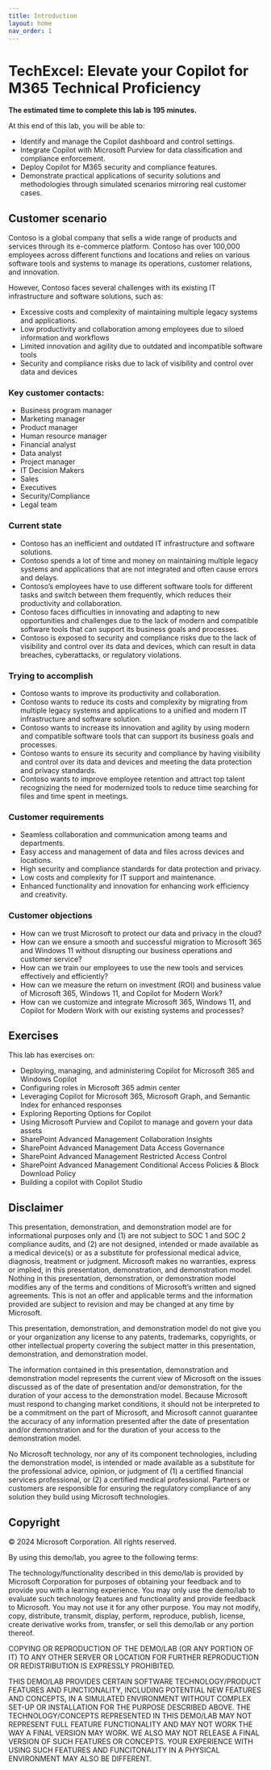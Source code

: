 ```yaml
---
title: Introduction
layout: home
nav_order: 1
---
```


# TechExcel: Elevate your Copilot for M365 Technical Proficiency

**The estimated time to complete this lab is 195 minutes.**

At this end of this lab, you will be able to:

- Identify and manage the Copilot dashboard and control settings.
- Integrate Copilot with Microsoft Purview for data classification and compliance enforcement.
- Deploy Copilot for M365 security and compliance features.
- Demonstrate practical applications of security solutions and methodologies through simulated scenarios mirroring real customer cases.

## Customer scenario

Contoso is a global company that sells a wide range of products and services through its e-commerce platform. Contoso has over 100,000 employees across different functions and locations and relies on various software tools and systems to manage its operations, customer relations, and innovation.

However, Contoso faces several challenges with its existing IT infrastructure and software solutions, such as:

-	Excessive costs and complexity of maintaining multiple legacy systems and applications.
-	Low productivity and collaboration among employees due to siloed information and workflows
-	Limited innovation and agility due to outdated and incompatible software tools
-	Security and compliance risks due to lack of visibility and control over data and devices

### Key customer contacts:

-	Business program manager
-	Marketing manager
-	Product manager
-	Human resource manager
-	Financial analyst
-	Data analyst
-	Project manager
-	IT Decision Makers
-	Sales 
-	Executives
-	Security/Compliance
-	Legal team

### Current state

-	Contoso has an inefficient and outdated IT infrastructure and software solutions.
-	Contoso spends a lot of time and money on maintaining multiple legacy systems and applications that are not integrated and often cause errors and delays.
-	Contoso’s employees have to use different software tools for different tasks and switch between them frequently, which reduces their productivity and collaboration.
-	Contoso faces difficulties in innovating and adapting to new opportunities and challenges due to the lack of modern and compatible software tools that can support its business goals and processes.
-	Contoso is exposed to security and compliance risks due to the lack of visibility and control over its data and devices, which can result in data breaches, cyberattacks, or regulatory violations. 

### Trying to accomplish

-	Contoso wants to improve its productivity and collaboration. 
-	Contoso wants to reduce its costs and complexity by migrating from multiple legacy systems and applications to a unified and modern IT infrastructure and software solution.
-	Contoso wants to increase its innovation and agility by using modern and compatible software tools that can support its business goals and processes.
-	Contoso wants to ensure its security and compliance by having visibility and control over its data and devices and meeting the data protection and privacy standards.
-	Contoso wants to improve employee retention and attract top talent recognizing the need for modernized tools to reduce time searching for files and time spent in meetings.

### Customer requirements

-	Seamless collaboration and communication among teams and departments.
-	Easy access and management of data and files across devices and locations.
-	High security and compliance standards for data protection and privacy.
-	Low costs and complexity for IT support and maintenance.
-	Enhanced functionality and innovation for enhancing work efficiency and creativity.

### Customer objections
-	How can we trust Microsoft to protect our data and privacy in the cloud?
-	How can we ensure a smooth and successful migration to Microsoft 365 and Windows 11 without disrupting our business operations and customer service?
-	How can we train our employees to use the new tools and services effectively and efficiently?
-	How can we measure the return on investment (ROI) and business value of Microsoft 365, Windows 11, and Copilot for Modern Work?
-	How can we customize and integrate Microsoft 365, Windows 11, and Copilot for Modern Work with our existing systems and processes?

## Exercises

This lab has exercises on:

- Deploying, managing, and administering Copilot for Microsoft 365 and Windows Copilot
- Configuring roles in Microsoft 365 admin center 
- Leveraging Copilot for Microsoft 365, Microsoft Graph, and Semantic Index for enhanced responses
- Exploring Reporting Options for Copilot
- Using Microsoft Purview and Copilot to manage and govern your data assets
- SharePoint Advanced Management Collaboration Insights
- SharePoint Advanced Management Data Access Governance
- SharePoint Advanced Management Restricted Access Control
- SharePoint Advanced Management Conditional Access Policies & Block Download Policy
- Building a copilot with Copilot Studio

## Disclaimer

This presentation, demonstration, and demonstration model are for informational purposes only and (1) are not subject to SOC 1 and SOC 2 compliance audits, and (2) are not designed, intended or made available as a medical device(s) or as a substitute for professional medical advice, diagnosis, treatment or judgment. Microsoft makes no warranties, express or implied, in this presentation, demonstration, and demonstration model. Nothing in this presentation, demonstration, or demonstration model modifies any of the terms and conditions of Microsoft’s written and signed agreements. This is not an offer and applicable terms and the information provided are subject to revision and may be changed at any time by Microsoft.

This presentation, demonstration, and demonstration model do not give you or your organization any license to any patents, trademarks, copyrights, or other intellectual property covering the subject matter in this presentation, demonstration, and demonstration model.

The information contained in this presentation, demonstration and demonstration model represents the current view of Microsoft on the issues discussed as of the date of presentation and/or demonstration, for the duration of your access to the demonstration model. Because Microsoft must respond to changing market conditions, it should not be interpreted to be a commitment on the part of Microsoft, and Microsoft cannot guarantee the accuracy of any information presented after the date of presentation and/or demonstration and for the duration of your access to the demonstration model.

No Microsoft technology, nor any of its component technologies, including the demonstration model, is intended or made available as a substitute for the professional advice, opinion, or judgment of (1) a certified financial services professional, or (2) a certified medical professional. Partners or customers are responsible for ensuring the regulatory compliance of any solution they build using Microsoft technologies.

## Copyright

© 2024 Microsoft Corporation. All rights reserved. 

By using this demo/lab, you agree to the following terms:

The technology/functionality described in this demo/lab is provided by Microsoft Corporation for purposes of obtaining your feedback and to provide you with a learning experience. You may only use the demo/lab to evaluate such technology features and functionality and provide feedback to Microsoft. You may not use it for any other purpose. You may not modify, copy, distribute, transmit, display, perform, reproduce, publish, license, create derivative works from, transfer, or sell this demo/lab or any portion thereof.

COPYING OR REPRODUCTION OF THE DEMO/LAB (OR ANY PORTION OF IT) TO ANY OTHER SERVER OR LOCATION FOR FURTHER REPRODUCTION OR REDISTRIBUTION IS EXPRESSLY PROHIBITED.

THIS DEMO/LAB PROVIDES CERTAIN SOFTWARE TECHNOLOGY/PRODUCT FEATURES AND FUNCTIONALITY, INCLUDING POTENTIAL NEW FEATURES AND CONCEPTS, IN A SIMULATED ENVIRONMENT WITHOUT COMPLEX SET-UP OR INSTALLATION FOR THE PURPOSE DESCRIBED ABOVE. THE TECHNOLOGY/CONCEPTS REPRESENTED IN THIS DEMO/LAB MAY NOT REPRESENT FULL FEATURE FUNCTIONALITY AND MAY NOT WORK THE WAY A FINAL VERSION MAY WORK. WE ALSO MAY NOT RELEASE A FINAL VERSION OF SUCH FEATURES OR CONCEPTS. YOUR EXPERIENCE WITH USING SUCH FEATURES AND FUNCITONALITY IN A PHYSICAL ENVIRONMENT MAY ALSO BE DIFFERENT.
